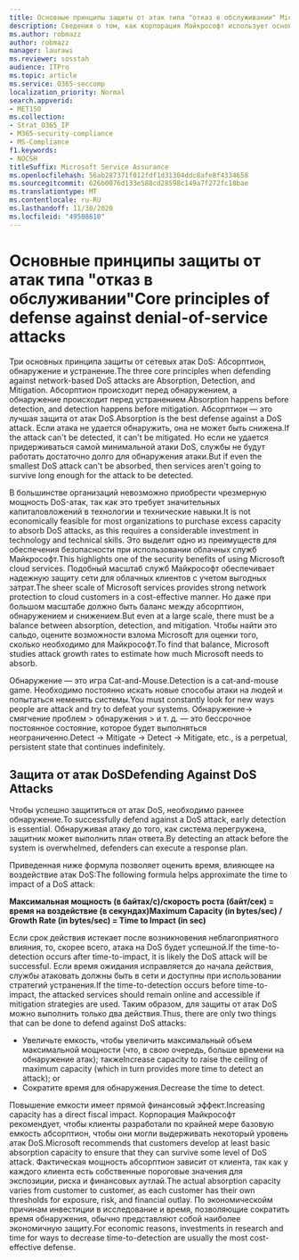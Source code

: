 ```yaml
---
title: Основные принципы защиты от атак типа "отказ в обслуживании" Microsoft 365
description: Сведения о том, как корпорация Майкрософт использует основные принципы абсорптион, обнаружения и смягчения защиты от атак типа "отказ в обслуживании" (DoS).
ms.author: robmazz
author: robmazz
manager: laurawi
ms.reviewer: sosstah
audience: ITPro
ms.topic: article
ms.service: O365-seccomp
localization_priority: Normal
search.appverid:
- MET150
ms.collection:
- Strat_O365_IP
- M365-security-compliance
- MS-Compliance
f1.keywords:
- NOCSH
titleSuffix: Microsoft Service Assurance
ms.openlocfilehash: 56ab287371f012fdf1d31304ddc8afe8f4334658
ms.sourcegitcommit: 626b0076d133e588cd28598c149a7f272fc18bae
ms.translationtype: MT
ms.contentlocale: ru-RU
ms.lasthandoff: 11/30/2020
ms.locfileid: "49508610"
---
```

# <a name="core-principles-of-defense-against-denial-of-service-attacks"></a><span data-ttu-id="d9253-103">Основные принципы защиты от атак типа "отказ в обслуживании"</span><span class="sxs-lookup"><span data-stu-id="d9253-103">Core principles of defense against denial-of-service attacks</span></span>

<span data-ttu-id="d9253-104">Три основных принципа защиты от сетевых атак DoS: Абсорптион, обнаружение и устранение.</span><span class="sxs-lookup"><span data-stu-id="d9253-104">The three core principles when defending against network-based DoS attacks are Absorption, Detection, and Mitigation.</span></span> <span data-ttu-id="d9253-105">Абсорптион происходит перед обнаружением, а обнаружение происходит перед устранением.</span><span class="sxs-lookup"><span data-stu-id="d9253-105">Absorption happens before detection, and detection happens before mitigation.</span></span> <span data-ttu-id="d9253-106">Абсорптион — это лучшая защита от атак DoS.</span><span class="sxs-lookup"><span data-stu-id="d9253-106">Absorption is the best defense against a DoS attack.</span></span> <span data-ttu-id="d9253-107">Если атака не удается обнаружить, она не может быть снижена.</span><span class="sxs-lookup"><span data-stu-id="d9253-107">If the attack can't be detected, it can't be mitigated.</span></span> <span data-ttu-id="d9253-108">Но если не удается придерживаться самой минимальной атаки DoS, службы не будут работать достаточно долго для обнаружения атаки.</span><span class="sxs-lookup"><span data-stu-id="d9253-108">But if even the smallest DoS attack can't be absorbed, then services aren't going to survive long enough for the attack to be detected.</span></span>

<span data-ttu-id="d9253-109">В большинстве организаций невозможно приобрести чрезмерную мощность DoS-атак, так как это требует значительных капиталовложений в технологии и технические навыки.</span><span class="sxs-lookup"><span data-stu-id="d9253-109">It is not economically feasible for most organizations to purchase excess capacity to absorb DoS attacks, as this requires a considerable investment in technology and technical skills.</span></span> <span data-ttu-id="d9253-110">Это выделит одно из преимуществ для обеспечения безопасности при использовании облачных служб Майкрософт.</span><span class="sxs-lookup"><span data-stu-id="d9253-110">This highlights one of the security benefits of using Microsoft cloud services.</span></span> <span data-ttu-id="d9253-111">Подобный масштаб служб Майкрософт обеспечивает надежную защиту сети для облачных клиентов с учетом выгодных затрат.</span><span class="sxs-lookup"><span data-stu-id="d9253-111">The sheer scale of Microsoft services provides strong network protection to cloud customers in a cost-effective manner.</span></span> <span data-ttu-id="d9253-112">Но даже при большом масштабе должно быть баланс между абсорптион, обнаружением и снижением.</span><span class="sxs-lookup"><span data-stu-id="d9253-112">But even at a large scale, there must be a balance between absorption, detection, and mitigation.</span></span> <span data-ttu-id="d9253-113">Чтобы найти это сальдо, оцените возможности взлома Microsoft для оценки того, сколько необходимо для Майкрософт.</span><span class="sxs-lookup"><span data-stu-id="d9253-113">To find that balance, Microsoft studies attack growth rates to estimate how much Microsoft needs to absorb.</span></span>

<span data-ttu-id="d9253-114">Обнаружение — это игра Cat-and-Mouse.</span><span class="sxs-lookup"><span data-stu-id="d9253-114">Detection is a cat-and-mouse game.</span></span> <span data-ttu-id="d9253-115">Необходимо постоянно искать новые способы атаки на людей и попытаться неменять системы.</span><span class="sxs-lookup"><span data-stu-id="d9253-115">You must constantly look for new ways people are attack and try to defeat your systems.</span></span> <span data-ttu-id="d9253-116">Обнаружение-> смягчение проблем > обнаружения > и т. д. — это бессрочное постоянное состояние, которое будет выполняться неограниченно.</span><span class="sxs-lookup"><span data-stu-id="d9253-116">Detect -> Mitigate -> Detect -> Mitigate, etc., is a perpetual, persistent state that continues indefinitely.</span></span>

## <a name="defending-against-dos-attacks"></a><span data-ttu-id="d9253-117">Защита от атак DoS</span><span class="sxs-lookup"><span data-stu-id="d9253-117">Defending Against DoS Attacks</span></span>

<span data-ttu-id="d9253-118">Чтобы успешно защититься от атак DoS, необходимо раннее обнаружение.</span><span class="sxs-lookup"><span data-stu-id="d9253-118">To successfully defend against a DoS attack, early detection is essential.</span></span> <span data-ttu-id="d9253-119">Обнаруживая атаку до того, как система перегружена, защитник может выполнить план ответа.</span><span class="sxs-lookup"><span data-stu-id="d9253-119">By detecting an attack before the system is overwhelmed, defenders can execute a response plan.</span></span>

<span data-ttu-id="d9253-120">Приведенная ниже формула позволяет оценить время, влияющее на воздействие атак DoS:</span><span class="sxs-lookup"><span data-stu-id="d9253-120">The following formula helps approximate the time to impact of a DoS attack:</span></span>

   <span data-ttu-id="d9253-121">**Максимальная мощность (в байтах/с)/скорость роста (байт/сек) = время на воздействие (в секундах)**</span><span class="sxs-lookup"><span data-stu-id="d9253-121">**Maximum Capacity (in bytes/sec) / Growth Rate (in bytes/sec) = Time to Impact (in sec)**</span></span>

<span data-ttu-id="d9253-122">Если срок действия истекает после возникновения неблагоприятного влияния, то, скорее всего, атака на DoS будет успешной.</span><span class="sxs-lookup"><span data-stu-id="d9253-122">If the time-to-detection occurs after time-to-impact, it is likely the DoS attack will be successful.</span></span> <span data-ttu-id="d9253-123">Если время ожидания исправляется до начала действия, службы атаковать должны быть в сети и доступны при использовании стратегий устранения.</span><span class="sxs-lookup"><span data-stu-id="d9253-123">If the time-to-detection occurs before time-to-impact, the attacked services should remain online and accessible if mitigation strategies are used.</span></span> <span data-ttu-id="d9253-124">Таким образом, для защиты от атак DoS можно выполнить только два действия.</span><span class="sxs-lookup"><span data-stu-id="d9253-124">Thus, there are only two things that can be done to defend against DoS attacks:</span></span>

- <span data-ttu-id="d9253-125">Увеличьте емкость, чтобы увеличить максимальный объем максимальной мощности (что, в свою очередь, больше времени на обнаружение атак); также</span><span class="sxs-lookup"><span data-stu-id="d9253-125">Increase capacity to raise the ceiling of maximum capacity (which in turn provides more time to detect an attack); or</span></span>
- <span data-ttu-id="d9253-126">Сократите время для обнаружения.</span><span class="sxs-lookup"><span data-stu-id="d9253-126">Decrease the time to detect.</span></span>

<span data-ttu-id="d9253-127">Повышение емкости имеет прямой финансовый эффект.</span><span class="sxs-lookup"><span data-stu-id="d9253-127">Increasing capacity has a direct fiscal impact.</span></span> <span data-ttu-id="d9253-128">Корпорация Майкрософт рекомендует, чтобы клиенты разработали по крайней мере базовую емкость абсорптион, чтобы они могли выдерживать некоторый уровень атак DoS.</span><span class="sxs-lookup"><span data-stu-id="d9253-128">Microsoft recommends that customers develop at least basic absorption capacity to ensure that they can survive some level of DoS attack.</span></span> <span data-ttu-id="d9253-129">Фактическая мощность абсорптион зависит от клиента, так как у каждого клиента есть собственные пороговые значения для экспозиции, риска и финансовых аутлай.</span><span class="sxs-lookup"><span data-stu-id="d9253-129">The actual absorption capacity varies from customer to customer, as each customer has their own thresholds for exposure, risk, and financial outlay.</span></span> <span data-ttu-id="d9253-130">По экономическойм причинам инвестиции в исследование и время, позволяющие сократить время обнаружения, обычно представляют собой наиболее экономичную защиту.</span><span class="sxs-lookup"><span data-stu-id="d9253-130">For economic reasons, investments in research and time for ways to decrease time-to-detection are usually the most cost-effective defense.</span></span>
